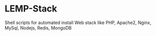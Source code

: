 # LEMP-Stack
Shell scripts for automated install Web stack like PHP, Apache2, Nginx, MySql, Nodejs, Redis, MongoDB
